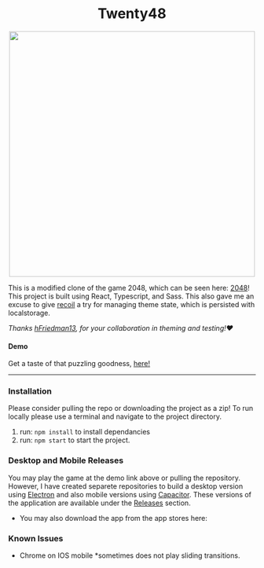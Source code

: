 <h1 align="center">Twenty48</h1>
<p align="center">
<img align="center" src="./assets/twenty48.gif" height="500px" width="500px" />
</p>


This is a modified clone of the game 2048, which can be seen here: [2048](https://2048game.com/)! This project is built using React, Typescript, and Sass. This also gave me an excuse to give [recoil](https://github.com/facebookexperimental/Recoil) a try for managing theme state, which is persisted with localstorage.

*Thanks [hFriedman13](https://github.com/Hfriedman13), for your collaboration in theming and testing!:heart:*

#### Demo
Get a taste of that puzzling goodness, [here!](https://cgado12.github.io/Twenty48/)
- - - - 

### Installation
Please consider pulling the repo or downloading the project as a zip! To run locally please use a terminal and navigate to the project directory.

1) run: `npm install` to install dependancies
2) run: `npm start` to start the project.

### Desktop and Mobile Releases
You may play the game at the demo link above or pulling the repository. However, I have created separete repositories to build a desktop version using [Electron](https://github.com/electron/electron) and also mobile versions using [Capacitor](https://github.com/ionic-team/capacitor). These versions of the application are available under the [Releases](https://github.com/cgado12/Twenty48/releases) section.
- You may also download the app from the app stores here: 

### Known Issues
- Chrome on IOS mobile *sometimes does not play sliding transitions.
